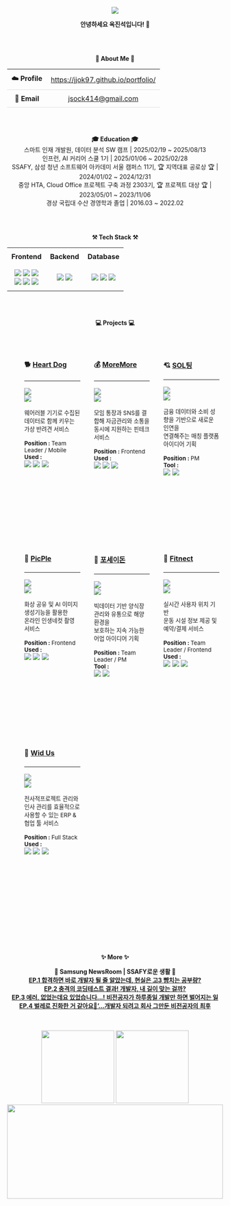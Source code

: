 <p align='center'>
    <img src="https://capsule-render.vercel.app/api?type=waving&color=auto&height=300&section=header&text=Hello!&fontSize=70&fontColor=FFFFFF"/>
</p>

<p align="center">
    <strong>안녕하세요 옥진석입니다! 👐</strong>
</p>
 
<br>
<br>

<p align="center">
<strong>🌟 About Me 🌟</strong>
</p>

<table align="center" style="width: 80%; border-collapse: collapse;">
    <tr style="border-bottom: 1px solid #dddddd;">
        <td align="center" style="padding: 10px;"><strong>☁️ Profile</strong></td>
        <td align="center" style="padding: 10px;"><a href="https://jjok97.github.io/portfolio/">https://jjok97.github.io/portfolio/</a></td>
    </tr>
    <tr style="border-bottom: 1px solid #dddddd;">
        <td align="center" style="padding: 10px;"><strong>📧 Email</strong></td>
        <td align="center" style="padding: 10px;"><a href="mailto:jsock414@gmail.com">jsock414@gmail.com</a></td>
    </tr>
</table>

<br>
<br>

<p align="center">
    <strong>🎓 Education 🎓</strong>
    <br>스마트 인재 개발원, 데이터 분석 SW 캠프 | 2025/02/19 ~ 2025/08/13
    <br>인프런, AI 커리어 스쿨 1기 | 2025/01/06 ~ 2025/02/28
    <br>SSAFY, 삼성 청년 소프트웨어 아카데미 서울 캠퍼스 11기, 🏆 지역대표 공로상 🏆 | 2024/01/02 ~ 2024/12/31
    <br>중앙 HTA, Cloud Office 프로젝트 구축 과정 2303기, 🏆 프로젝트 대상 🏆 | 2023/05/01 ~ 2023/11/06 
    <br>경상 국립대 수산 경영학과 졸업 | 2016.03 ~ 2022.02
</p>

<br>
<br>

<p align="center">
    <strong>⚒️ Tech Stack ⚒️</strong><br>
</p>

<table align="center" style="width: 80%; border-collapse: collapse;">
    <tr>
        <td align="center" style="padding: 10px;"><strong>Frontend</strong></td>
        <td align="center" style="padding: 10px;"><strong>Backend</strong></td>
        <td align="center" style="padding: 10px;"><strong>Database</strong></td>
    </tr>
    <tr>
        <td align="center" style="padding: 10px;">
            <img src="https://img.shields.io/badge/HTML5-E34F26?style=flat-square&logo=html5&logoColor=white"/> 
            <img src="https://img.shields.io/badge/CSS3-1572B6?style=flat-square&logo=css3&logoColor=white"/> 
            <img src="https://img.shields.io/badge/JavaScript-F7DF1E?style=flat-square&logo=javascript&logoColor=black"/> 
            <br>
            <img src="https://img.shields.io/badge/AJAX-F7DF1E?style=flat-square&logo=javascript&logoColor=black"/> 
            <img src="https://img.shields.io/badge/Vue.js-4FC08D?style=flat-square&logo=vue.js&logoColor=white"/>
            <img src="https://img.shields.io/badge/React-61DAFB?style=flat-square&logo=react&logoColor=black"/>
        </td>
        <td align="center" style="padding: 10px;">
            <img src="https://img.shields.io/badge/Java-007396?style=flat-square&logo=java&logoColor=white&logoWidth=20"/>
            <img src="https://img.shields.io/badge/Spring-6DB33F?style=flat-square&logo=spring&logoColor=white"/>
        </td>
        <td align="center" style="padding: 10px;">
            <img src="https://img.shields.io/badge/MyBatis-000000?style=flat-square&logo=mybatis&logoColor=white"/> 
            <img src="https://img.shields.io/badge/Oracle-F80000?style=flat-square&logo=oracle&logoColor=white"/> 
            <img src="https://img.shields.io/badge/MySQL-4479A1?style=flat-square&logo=mysql&logoColor=white"/> 
        </td>
    </tr>
</table>

<br>
<br>

<p align="center">
<strong>💻 Projects 💻</strong>
</p>
<table align="center" style="width: 100%; table-layout: fixed; border-collapse: separate; border: none; border-spacing: 16px;">
<tr>
<td width="33%" style="border: none; background: none; vertical-align: top;">
<div style="min-height: 400px; width: 100%; padding: 16px; background: none;">
   <p align="left">
       <h4>🐕 <a href="https://github.com/your-repo/heart-dog">Heart Dog</a></h4>
       <hr>
   </p>
   <p align="left">
     <img src="https://img.shields.io/badge/Project-SSAFY-blue?style=flat"/><br>
     <img src="https://img.shields.io/badge/Period-2024.10~2024.11-green?style=flat"/>
   </p>
   <p align="left"><sup>웨어러블 기기로 수집된 데이터로 함께 키우는 <br> 가상 반려견 서비스</sup></p>
<p align="left">
 <sup><b>Position : </b>Team Leader / Mobile</sup><br>
 <sup><b>Used : </b></sup><br>
 <img src="https://img.shields.io/badge/Kotlin-7F52FF?style=flat&logo=kotlin&logoColor=white"/>
 <img src="https://img.shields.io/badge/Supabase-3FCF8E?style=flat&logo=supabase&logoColor=white"/>
 <img src="https://img.shields.io/badge/Firebase-FFCA28?style=flat&logo=firebase&logoColor=black"/>
</p>
 </div>
</td>
<td width="33%" style="border: none; background: none; vertical-align: top;">
<div style="min-height: 400px; width: 100%; padding: 16px; background: none;">
  <p align="left">
    <h4>💰 <a href="https://github.com/JJOK97/MoreMore">MoreMore</a></h4>
    <hr>
  </p>
  <p align="left">
    <img src="https://img.shields.io/badge/Project-SSAFY-blue?style=flat"/><br>
    <img src="https://img.shields.io/badge/Period-2024.08~2024.10-green?style=flat"/>
  </p>
  <p align="left"><sup>모임 통장과 SNS를 결합해 자금관리와 소통을 <br> 동시에 지원하는 핀테크 서비스</sup></p>
  <p align="left">
    <sup><b>Position : </b>Frontend</sup><br/>
    <sup><b>Used : </b></sup><br>
    <img src="https://img.shields.io/badge/React-61DAFB?style=flat&logo=react&logoColor=black"/>
    <img src="https://img.shields.io/badge/Spring-6DB33F?style=flat&logo=spring&logoColor=white"/>    
    <img src="https://img.shields.io/badge/MyBatis-000000?style=flat&logo=mybatis&logoColor=white"/>
  </p>
</div>
</td>
<td width="33%" style="border: none; background: none; vertical-align: top;">
 <div style="min-height: 400px; width: 100%; padding: 16px; background: none;">
  <p align="left">
    <h4>💘 <a href="https://github.com/your-repo/sol-ting">SOL팅</a></h4>
    <hr>
  </p>
  <p align="left">
    <img src="https://img.shields.io/badge/해커톤-신한은행-blue?style=flat"/><br>
    <img src="https://img.shields.io/badge/Period-2024.07~2024.08-green?style=flat"/>
  </p>
  <p align="left"><sup>금융 데이터와 소비 성향을 기반으로 새로운 인연을 <br> 연결해주는 매칭 플랫폼 아이디어 기획</sup></p>
  <p align="left">
    <sup><b>Position : </b>PM</sup><br/>
    <sup><b>Tool : </b></sup><br>
    <img src="https://img.shields.io/badge/Figma-F24E1E?style=flat&logo=figma&logoColor=white"/>
    <img src="https://img.shields.io/badge/Wireframe-000000?style=flat&logo=wire&logoColor=white"/>
  </p>
</div>
</td>
</tr>
<!-- Second row -->
<tr>
<td width="33%" style="border: none; background: none; vertical-align: top;">
 <div style="min-height: 400px; width: 100%; padding: 16px; background: none;">
  <p align="left">
    <h4>📸 <a href="https://github.com/JJOK97/PicPle">PicPle</a></h4>
    <hr>
  </p>
  <p align="left">
    <img src="https://img.shields.io/badge/Project-SSAFY-blue?style=flat"/><br>
    <img src="https://img.shields.io/badge/Period-2024.07~2024.08-green?style=flat"/>
  </p>
  <p align="left"><sup>화상 공유 및 AI 이미지 생성기능을 활용한 <br> 온라인 인생네컷 촬영 서비스</sup></p>
  <p align="left">
    <sup><b>Position : </b>Frontend</sup><br/>
    <sup><b>Used : </b></sup><br>
    <img src="https://img.shields.io/badge/Vue.js-4FC08D?style=flat&logo=vue.js&logoColor=white"/>      
    <img src="https://img.shields.io/badge/WebRTC-333333?style=flat&logo=webrtc&logoColor=white"/>
    <img src="https://img.shields.io/badge/WebSocket-010101?style=flat&logo=socket.io&logoColor=white"/>
  </p>
</div>
</td>
<td width="33%" style="border: none; background: none; vertical-align: top;">
<div style="min-height: 400px; width: 100%; padding: 16px; background: none;">
  <p align="left">
    <h4>🌊 <a href="https://github.com/your-repo/ocean-platform">포세이돈</a></h4>
    <hr>
  </p>
  <p align="left">
    <img src="https://img.shields.io/badge/공모전-금융위원회-yellow?style=flat"/><br>
    <img src="https://img.shields.io/badge/Period-2024.06~2024.07-green?style=flat"/>
  </p>
  <p align="left"><sup>빅데이터 기반 양식장 관리와 유통으로 해양 환경을 <br> 보호하는 지속 가능한 어업 아이디어 기획</sup></p>
  <p align="left">
    <sup><b>Position : </b>Team Leader / PM</sup><br/>
    <sup><b>Tool : </b></sup><br>
    <img src="https://img.shields.io/badge/Figma-F24E1E?style=flat&logo=figma&logoColor=white"/>
    <img src="https://img.shields.io/badge/PowerPoint-B7472A?style=flat&logo=microsoftpowerpoint&logoColor=white"/>
  </p>
</div>
</td>
<td width="33%" style="border: none; background: none; vertical-align: top;">
    <div style="min-height: 400px; width: 100%; padding: 16px; background: none;">
      <p align="left">
        <h4>💪 <a href="https://github.com/JJOK97/Fitnect">Fitnect</a></h4>
        <hr>
      </p>
      <p align="left">
        <img src="https://img.shields.io/badge/Project-SSAFY-blue?style=flat"/><br>
        <img src="https://img.shields.io/badge/Period-2024.06~2024.07-green?style=flat"/>
      </p>
      <p align="left"><sup>실시간 사용자 위치 기반 <br> 운동 시설 정보 제공 및 예약/결제 서비스</sup></p>
      <p align="left">
        <sup><b>Position : </b>Team Leader / Frontend</sup><br/>
        <sup><b>Used : </b></sup><br>
        <img src="https://img.shields.io/badge/Vue.js-4FC08D?style=flat&logo=vue.js&logoColor=white"/>
        <img src="https://img.shields.io/badge/Kakao_Map-FFCD00?style=flat&logo=kakao&logoColor=black"/>
        <img src="https://img.shields.io/badge/TMap-FF4646?style=flat&logo=map&logoColor=white"/>
      </p>
    </div>
</td>
</tr>
<!-- Third row -->
<tr>
<td width="33%" style="border: none; background: none; vertical-align: top;">
    <div style="min-height: 400px; width: 100%; padding: 16px; background: none;">
      <p align="left">
        <h4>🏢 <a href="https://github.com/JJOK97/WidUs">Wid Us</a></h4>
        <hr>
      </p>
      <p align="left">
        <img src="https://img.shields.io/badge/Project-중앙HTA-blue?style=flat"/><br>
        <img src="https://img.shields.io/badge/Period-2023.09~2023.11-green?style=flat"/>
      </p>
      <p align="left"><sup>전사적프로젝트 관리와 인사 관리를 효율적으로 사용할 수 있는 ERP & 협업 툴 서비스</sup></p>
      <p align="left">
        <sup><b>Position : </b>Full Stack</sup><br/>
        <sup><b>Used : </b></sup><br>
        <img src="https://img.shields.io/badge/Spring-6DB33F?style=flat&logo=spring&logoColor=white"/>
        <img src="https://img.shields.io/badge/JSP-007396?style=flat&logo=java&logoColor=white"/>
        <img src="https://img.shields.io/badge/Oracle-F80000?style=flat&logo=oracle&logoColor=white"/>
      </p>
    </div>
</td>
<td width="33%" style="border: none;"></td>
<td width="33%" style="border: none;"></td>
</tr>
</table>

<br>
<br>


<p align="center">
    <strong>✨ More ✨</strong>
</p>

<p align="center">
  <strong>🎥 Samsung NewsRoom | SSAFY로운 생활 🎥</strong>
  <br><a href="https://youtu.be/GUu2b23rJfw?si=Rjb06PHExf8LNqhS"><strong>EP.1 합격하면 바로 개발자 될 줄 알았는데, 현실은 고3 뺨치는 공부량?</strong></a>
  <br><a href="https://youtu.be/eSyS_vX-aHM?si=uG8GRfyZUX4WclFd"><strong>EP.2 충격의 코딩테스트 결과! 개발자, 내 길이 맞는 걸까?</strong></a>
  <br><a href="https://www.youtube.com/watch?v=wUze4_t1u0k&t=349s"><strong>EP.3 에러, 없었는데요 있었습니다...! 비전공자가 하루종일 개발만 하면 벌어지는 일</strong></a>
  <br><a href="https://www.youtube.com/watch?v=8FJV9lLGshI&t=5s"><strong>EP.4 벌레로 진화한 거 같아요🐛’…개발자 되려고 회사 그만둔 비전공자의 최후</strong></a>
</p>

<br>
<br>

<div align="center">
  <img height="170em" src="https://github-readme-streak-stats-steel-one.vercel.app?user=JJOK97" />
  <img height="170em" src="https://github-readme-stats.vercel.app/api/top-langs/?username=JJOK97&layout=compact"/>
</div>

<div align="center">
  <img height="220em" width="100%" src="https://github-profile-summary-cards.vercel.app/api/cards/profile-details?username=JJOK97&theme=vue"/>
</div>
